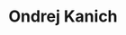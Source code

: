 ---
title: "Ondrej Kanich"
url: "/en/team_member_Ondrej Kanich/"
languageCode: "en"
weight: 3
image: "/Kanich.png"
text_title: "Ing. Ondrej Kanich, Ph.D."
text_content: "Ondrej joined the group in 2014. While working on his master’s and doctoral thesis he primarily focused on damage simulation of synthetic fingerprints and other theoretical and practical areas related to fingerprints. In 2019 Ondrej got the Ph.D. degree and the next year he was accepted as an assistant professor. His research activities revolve around fingerprints, but besides biometry he's also interested in simulations and AI."
text_phone_number: "+420 541 141 195"
text_email: "kanich@fit.vut.cz"
---